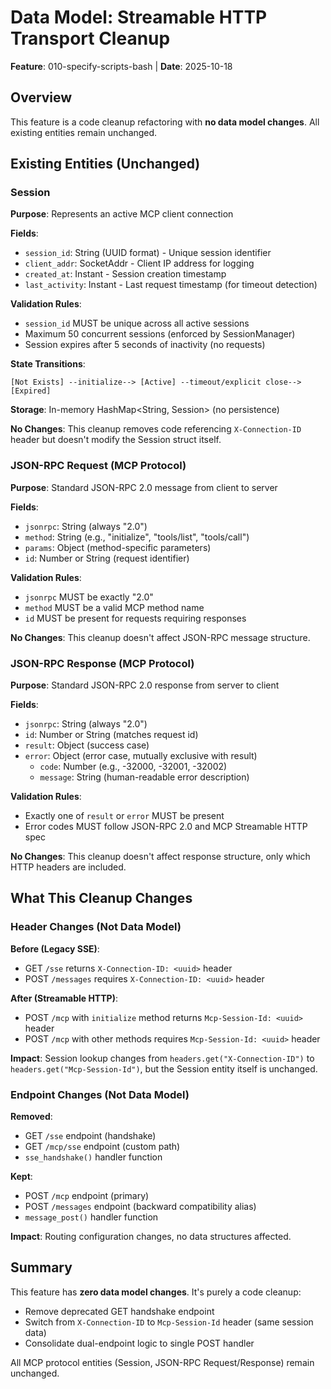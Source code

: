 # Data Model: Streamable HTTP Transport Cleanup

**Feature**: 010-specify-scripts-bash | **Date**: 2025-10-18

## Overview

This feature is a code cleanup refactoring with **no data model changes**. All existing entities remain unchanged.

## Existing Entities (Unchanged)

### Session

**Purpose**: Represents an active MCP client connection

**Fields**:
- `session_id`: String (UUID format) - Unique session identifier
- `client_addr`: SocketAddr - Client IP address for logging
- `created_at`: Instant - Session creation timestamp
- `last_activity`: Instant - Last request timestamp (for timeout detection)

**Validation Rules**:
- `session_id` MUST be unique across all active sessions
- Maximum 50 concurrent sessions (enforced by SessionManager)
- Session expires after 5 seconds of inactivity (no requests)

**State Transitions**:
```
[Not Exists] --initialize--> [Active] --timeout/explicit close--> [Expired]
```

**Storage**: In-memory HashMap<String, Session> (no persistence)

**No Changes**: This cleanup removes code referencing `X-Connection-ID` header but doesn't modify the Session struct itself.

### JSON-RPC Request (MCP Protocol)

**Purpose**: Standard JSON-RPC 2.0 message from client to server

**Fields**:
- `jsonrpc`: String (always "2.0")
- `method`: String (e.g., "initialize", "tools/list", "tools/call")
- `params`: Object (method-specific parameters)
- `id`: Number or String (request identifier)

**Validation Rules**:
- `jsonrpc` MUST be exactly "2.0"
- `method` MUST be a valid MCP method name
- `id` MUST be present for requests requiring responses

**No Changes**: This cleanup doesn't affect JSON-RPC message structure.

### JSON-RPC Response (MCP Protocol)

**Purpose**: Standard JSON-RPC 2.0 response from server to client

**Fields**:
- `jsonrpc`: String (always "2.0")
- `id`: Number or String (matches request id)
- `result`: Object (success case)
- `error`: Object (error case, mutually exclusive with result)
  - `code`: Number (e.g., -32000, -32001, -32002)
  - `message`: String (human-readable error description)

**Validation Rules**:
- Exactly one of `result` or `error` MUST be present
- Error codes MUST follow JSON-RPC 2.0 and MCP Streamable HTTP spec

**No Changes**: This cleanup doesn't affect response structure, only which HTTP headers are included.

## What This Cleanup Changes

### Header Changes (Not Data Model)

**Before (Legacy SSE)**:
- GET `/sse` returns `X-Connection-ID: <uuid>` header
- POST `/messages` requires `X-Connection-ID: <uuid>` header

**After (Streamable HTTP)**:
- POST `/mcp` with `initialize` method returns `Mcp-Session-Id: <uuid>` header
- POST `/mcp` with other methods requires `Mcp-Session-Id: <uuid>` header

**Impact**: Session lookup changes from `headers.get("X-Connection-ID")` to `headers.get("Mcp-Session-Id")`, but the Session entity itself is unchanged.

### Endpoint Changes (Not Data Model)

**Removed**:
- GET `/sse` endpoint (handshake)
- GET `/mcp/sse` endpoint (custom path)
- `sse_handshake()` handler function

**Kept**:
- POST `/mcp` endpoint (primary)
- POST `/messages` endpoint (backward compatibility alias)
- `message_post()` handler function

**Impact**: Routing configuration changes, no data structures affected.

## Summary

This feature has **zero data model changes**. It's purely a code cleanup:
- Remove deprecated GET handshake endpoint
- Switch from `X-Connection-ID` to `Mcp-Session-Id` header (same session data)
- Consolidate dual-endpoint logic to single POST handler

All MCP protocol entities (Session, JSON-RPC Request/Response) remain unchanged.
